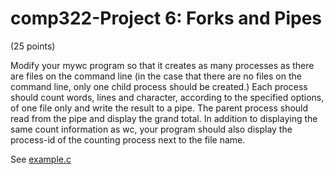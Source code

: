 # comp322-Project 6: Forks and Pipes

(25 points)

Modify your mywc program so that it creates as many processes as there are files on the command line (in the case that there are no files on the command line, only one child process should be created.) Each process should count words, lines and character, according to the specified options, of one file only and write the result to a pipe. The parent process should read from the pipe and display the grand total. In addition to displaying the same count information as wc, your program should also display the process-id of the counting process next to the file name.

See [example.c](example.c)

